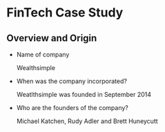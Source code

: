 # FinTech Case Study

## Overview and Origin
 
* Name of company

  Wealthsimple
 
* When was the company incorporated?

  Weatlthsimple was founded in September 2014 

* Who are the founders of the company?
 
  Michael Katchen, Rudy Adler and Brett Huneycutt
